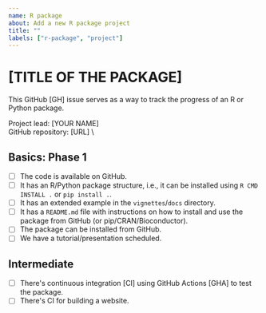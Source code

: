 ```yaml
---
name: R package
about: Add a new R package project
title: ""
labels: ["r-package", "project"]
---
```


# [TITLE OF THE PACKAGE]

This GitHub [GH] issue serves as a way to track the progress of an R or Python package.

Project lead: [YOUR NAME] \
GitHub repository: [URL] \

## Basics: Phase 1

- [ ] The code is available on GitHub.
- [ ] It has an R/Python package structure, i.e., it can be installed using `R CMD INSTALL .` or `pip install .`.
- [ ] It has an extended example in the `vignettes`/`docs` directory.
- [ ] It has a `README.md` file with instructions on how to install and use the package from GitHub (or pip/CRAN/Bioconductor).
- [ ] The package can be installed from GitHub.
- [ ] We have a tutorial/presentation scheduled.

## Intermediate

- [ ] There's continuous integration [CI] using GitHub Actions [GHA] to test the package.
- [ ] There's CI for building a website.
